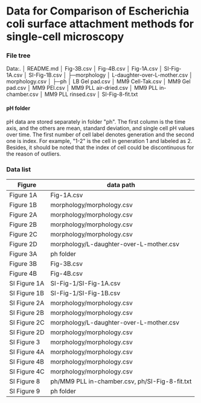 # Data for Comparison of Escherichia coli surface attachment methods for single-cell microscopy

### File tree 

Data:.
│  README.md
│  Fig-3B.csv
│  Fig-4B.csv
│  Fig-1A.csv
│  SI-Fig-1A.csv
│  SI-Fig-1B.csv
│
├─morphology
│      L-daughter-over-L-mother.csv
│      morphology.csv
│
├─ph
│      LB Gel pad.csv
│      MM9 Cell-Tak.csv
│      MM9 Gel pad.csv
│      MM9 PEI.csv
│      MM9 PLL air-dried.csv
│      MM9 PLL in-chamber.csv
│      MM9 PLL rinsed.csv
│      SI-Fig-8-fit.txt

#### pH folder
pH data are stored separately in folder "ph". The first column is the time axis, and the others are mean, standard deviation, and single cell pH values over time. 
The first number of cell label denotes generation and the second one is index. For example, "1-2" is the cell in generation 1 and labeled as 2. Besides, it should be noted that the index of cell could be discontinuous for the reason of outliers.

### Data list
            
| Figure       | data path                                      |
|--------------|------------------------------------------------|
| Figure 1A    | Fig-1A.csv                                     |
| Figure 1B    | morphology/morphology.csv                      |
| Figure 2A    | morphology/morphology.csv                      |
| Figure 2B    | morphology/morphology.csv                      |
| Figure 2C    | morphology/morphology.csv                      |
| Figure 2D    | morphology/L-daughter-over-L-mother.csv        |
| Figure 3A    | ph folder                                      |
| Figure 3B    | Fig-3B.csv                                     |
| Figure 4B    | Fig-4B.csv                                     |
| SI Figure 1A | SI-Fig-1/SI-Fig-1A.csv                         |
| SI Figure 1B | SI-Fig-1/SI-Fig-1B.csv                         |
| SI Figure 2A | morphology/morphology.csv                      |
| SI Figure 2B | morphology/morphology.csv                      |
| SI Figure 2C | morphology/L-daughter-over-L-mother.csv        |
| SI Figure 2D | morphology/morphology.csv                      |
| SI Figure 3  | morphology/morphology.csv                      |
| SI Figure 4A | morphology/morphology.csv                      |
| SI Figure 4B | morphology/morphology.csv                      |
| SI Figure 4C | morphology/morphology.csv                      |
| SI Figure 8  | ph/MM9 PLL in-chamber.csv, ph/SI-Fig-8-fit.txt |
| SI Figure 9  | ph folder                                      |

